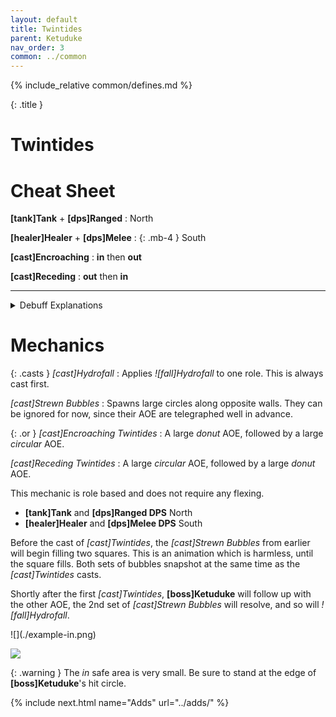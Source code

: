 ```yaml
---
layout: default
title: Twintides
parent: Ketuduke
nav_order: 3
common: ../common
---
```


{% include_relative common/defines.md %}

{: .title }
# Twintides

# Cheat Sheet
**[tank]Tank** + **[dps]Ranged**
: North

**[healer]Healer** + **[dps]Melee**
: {: .mb-4 } South

**[cast]Encroaching**
: **in** then **out**

**[cast]Receding**
: **out** then **in**

-----

<details class="debuffs-hideable">
<summary><span>Debuff Explanations</span></summary>
<div markdown="block">
{% include_relative debuffs/hydrofall.md %}
</div>
</details>

# Mechanics

{: .casts }
*[cast]Hydrofall*
: Applies *![fall]Hydrofall* to one role. This is always cast first.

*[cast]Strewn Bubbles*
: Spawns large circles along opposite walls. They can be ignored for now,
  since their AOE are telegraphed well in advance.

{: .or } *[cast]Encroaching Twintides*
: A large *donut* AOE, followed by a large *circular* AOE.

*[cast]Receding Twintides*
: A large *circular* AOE, followed by a large *donut* AOE.

This mechanic is role based and does not require any flexing.

* **[tank]Tank** and **[dps]Ranged DPS** North
* **[healer]Healer** and **[dps]Melee DPS** South

Before the cast of *[cast]Twintides*, the *[cast]Strewn Bubbles* from earlier
will begin filling two squares. This is an animation which is harmless,
until the square fills. Both sets of bubbles snapshot at the same time as the
*[cast]Twintides* casts.

Shortly after the first *[cast]Twintides*, **[boss]Ketuduke** will follow up
with the other AOE, the 2nd set of *[cast]Strewn Bubbles* will resolve, and so
will *![fall]Hydrofall*.

<div class="mechanics" markdown="block">
![](./example-in.png)

![](./example-out.png)
</div>

{: .warning }
The *in* safe area is very small. Be sure to stand at the edge of
**[boss]Ketuduke**'s hit circle.

{% include next.html name="Adds" url="../adds/" %}
